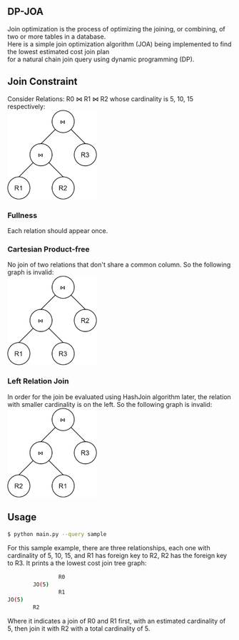 ## DP-JOA
Join optimization is the process of optimizing the joining, or combining, of two or more tables in a database.  
Here is a simple join optimization algorithm (JOA) being implemented to find the lowest estimated cost join plan   
for a natural chain join query using dynamic programming (DP).

## Join Constraint
Consider Relations: R0 ⋈ R1 ⋈ R2 whose cardinality is 5, 10, 15 respectively:  
<img src="https://github.com/HOWZZY2000/DP-JOA/blob/master/Readme_Pic/join-tree1.png" width="200" height="200">
### Fullness
Each relation should appear once.
### Cartesian Product-free
No join of two relations that don't share a common column. So the following graph is invalid:  
<img src="https://github.com/HOWZZY2000/DP-JOA/blob/master/Readme_Pic/join-tree2.png" width="200" height="200"> 
### Left Relation Join 
In order for the join be evaluated using HashJoin algorithm later, the relation with smaller cardinality is on the left.
So the following graph is invalid:  
<img src="https://github.com/HOWZZY2000/DP-JOA/blob/master/Readme_Pic/join-tree3.png" width="200" height="200" >

## Usage

```bash
$ python main.py --query sample
```
For this sample example, there are three relationships, each one with cardinality of 5, 10, 15, 
and R1 has foreign key to R2, R2 has the foreign key to R3. It prints a the lowest cost join tree graph:
~~~ bash
                R0
        JO(5)
                R1
JO(5)
        R2

~~~
Where it indicates a join of R0 and R1 first, with an estimated cardinality of 5, then join it with R2 with a total cardinality of 5.
